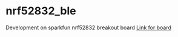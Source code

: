 # nrf52832_ble
Development on sparkfun nrf52832 breakout board [Link for board](https://www.sparkfun.com/products/13990)
